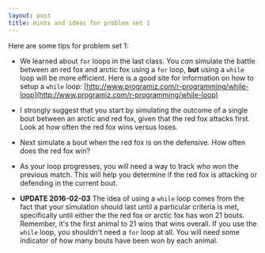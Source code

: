 ```yaml
---
layout: post
title: Hints and ideas for problem set 1
---
```


Here are some tips for problem set 1:

* We learned about `for` loops in the last class. You *can* simulate the battle between an red fox and arctic fox using a `for` loop, **but** using a `while` loop will be more efficient. Here is a good site for information on how to setup a `while` loop: 
[http://www.programiz.com/r-programming/while-loop](http://www.programiz.com/r-programming/while-loop)

* I strongly suggest that you start by simulating the outcome of a single bout between an arctic and red fox, given that the red fox attacks first. Look at how often the red fox wins versus loses.

* Next simulate a bout when the red fox is on the defensive. How often does the red fox win?

* As your loop progresses, you will need a way to track who won the previous match. This will help you determine if the red fox is attacking or defending in the current bout.

* **UPDATE 2016-02-03** The idea of using a `while` loop comes from the fact that your simulation should last until a particular criteria is met, specifically until either the the red fox or arctic fox has won 21 bouts. Remember, it's the first animal to 21 wins that wins overall. If you use the `while` loop, you shouldn't need a `for` loop at all. You will need some indicator of how many bouts have been won by each animal. 